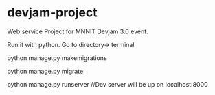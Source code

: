 # devjam-project
Web service Project for MNNIT Devjam 3.0 event.


Run it with python.
Go to directory-> terminal

python manage.py makemigrations

python manage.py migrate

python manage.py runserver //Dev server will be up on localhost:8000
